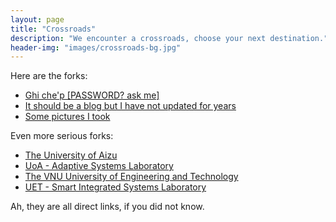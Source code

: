 ```yaml
---
layout: page
title: "Crossroads"
description: "We encounter a crossroads, choose your next destination."
header-img: "images/crossroads-bg.jpg"
---
```

Here are the forks:
<ul>
<li><a href="http://ghichep.dangnamkhanh.com">Ghi che'p [PASSWORD? ask me]</a></li>
<li><a href="http://blog.dangnamkhanh.com">It should be a blog but I have not updated for years</a></li>
<li><a href="https://www.flickr.com/photos/35985224@N04/">Some pictures I took</a></li>
</ul>
Even more serious forks:
<ul>
<li><a href="http://www.u-aizu.ac.jp/en/">The University of Aizu</a></li>
<li><a href="http://aslweb.u-aizu.ac.jp/wiki/">UoA - Adaptive Systems Laboratory</a> </li>
<li><a href="http://e.uet.vnu.edu.vn/">The VNU University of Engineering and Technology</a></li>
<li><a href="http://sis.uet.vnu.edu.vn/">UET - Smart Integrated Systems Laboratory</a> </li>
</ul>
Ah, they are all direct links, if you did not know.